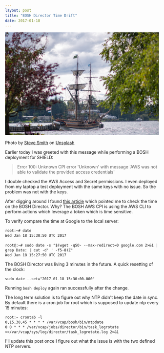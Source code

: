 ```yaml
---
layout: post
title: "BOSH Director Time Drift"
date: 2017-01-18
---
```


![map](https://raw.githubusercontent.com/cweibel/ghost_blog_pics/master/steve-smith-06RtG58gEog-unsplash.jpg)



Photo by [Steve Smith](https://unsplash.com/@varrak?utm_source=unsplash&utm_medium=referral&utm_content=creditCopyText) on [Unsplash](https://unsplash.com/s/photos/uri?utm_source=unsplash&utm_medium=referral&utm_content=creditCopyText)

Earlier today I was greeted with this message while performing a BOSH deployment for SHIELD:


> Error 100: Unknown CPI error 'Unknown' with message 'AWS was not able to validate the provided access credentials'


I double checked the AWS Access and Secret permissions. I even deployed from my laptop a test deployment with the same keys with no issue. So the problem was not with the keys.

After digging around I found [this article](https://forums.aws.amazon.com/thread.jspa?messageID=722197) which pointed me to check the time on the BOSH Director. Why? The BOSH AWS CPI is using the AWS CLI to perform actions which leverage a token which is time sensitive.

To verify compare the time at Google to the local server:

```
root:~# date
Wed Jan 18 15:30:50 UTC 2017

root@:~# sudo date -s "$(wget -qSO- --max-redirect=0 google.com 2>&1 | grep Date: | cut -d' ' -f5-8)Z"
Wed Jan 18 15:27:50 UTC 2017
```

The BOSH Director was living 3 minutes in the future. A quick resetting of the clock:

```
sudo date --set="2017-01-18 15:30:00.000" 
```

Running `bosh deploy` again ran successfully after the change.

The long term solution is to figure out why NTP didn't keep the date in sync. By default there is a cron job for root which is supposed to update ntp every 15 minutes:

```
root:~ crontab -l
0,15,30,45 * * * * /var/vcap/bosh/bin/ntpdate
0 0 * * * /var/vcap/jobs/director/bin/task_logrotate >>/var/vcap/sys/log/director/task_logrotate.log 2>&1
```

I'll update this post once I figure out what the issue is with the two defined NTP servers.